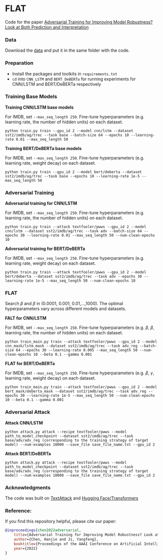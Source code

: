 # FLAT

Code for the paper [Adversarial Training for Improving Model Robustness? Look at Both Prediction and Interpretation](https://www.aaai.org/AAAI22Papers/AAAI-2735.ChenH.pdf)

### Data
Download the [data](https://drive.google.com/drive/folders/1J18AsUKuBYFtHmV0b1pfyd93G_lb2eLQ?usp=sharing) and put it in the same folder with the code.

### Preparation
- Install the packages and toolkits in `requirements.txt`
- `cd` into `CNN_LSTM` and `BERT_DeBERTa` for running experiments for CNN/LSTM and BERT/DeBERTa respectively

### Training Base Models

**Training CNN/LSTM base models**

For IMDB, set `--max_seq_length 250`. Fine-tune hyperparameters (e.g. learning rate, the number of hidden units) on each dataset.
```
python train.py train --gpu_id 2 --model cnn/lstm --dataset sst2/imdb/ag/trec --task base --batch-size 64 --epochs 10 --learning-rate 0.01 --max_seq_length 50
```

**Training BERT/DeBERTa base models**

For IMDB, set `--max_seq_length 250`. Fine-tune hyperparameters (e.g. learning rate, weight decay) on each dataset.
```
python train.py train --gpu_id 2 --model bert/deberta --dataset sst2/imdb/ag/trec --task base --epochs 10 --learning-rate 1e-5 --max_seq_length 50
```

### Adversarial Training

**Adversarial training for CNN/LSTM**

For IMDB, set `--max_seq_length 250`. Fine-tune hyperparameters (e.g. learning rate, the number of hidden units) on each dataset.
```
python train.py train --attack textfooler/pwws --gpu_id 2 --model cnn/lstm --dataset sst2/imdb/ag/trec --task adv --batch-size 64 --epochs 30 --learning-rate 0.01 --max_seq_length 50 --num-clean-epochs 10
```

**Adversarial training for BERT/DeBERTa**

For IMDB, set `--max_seq_length 250`. Fine-tune hyperparameters (e.g. learning rate, weight decay) on each dataset.
```
python train.py train --attack textfooler/pwws --gpu_id 2 --model bert/deberta --dataset sst2/imdb/ag/trec --task adv --epochs 30 --learning-rate 1e-5 --max_seq_length 50 --num-clean-epochs 10
```

### FLAT

Search $\beta$ and $\beta$ in (0.0001, 0.001, 0.01,...,1000). The optimal hyperparameters vary across different models and datasets.

**FALT for CNN/LSTM**

For IMDB, set `--max_seq_length 250`. Fine-tune hyperparameters (e.g. $\beta$, $\beta$, learning rate, the number of hidden units) on each dataset.
```
python train_main.py train --attack textfooler/pwws --gpu_id 2 --model cnn_mask/lstm_mask --dataset sst2/imdb/ag/trec --task adv_reg --batch-size 64 --epochs 30 --learning-rate 0.005 --max_seq_length 50 --num-clean-epochs 10 --beta 0.1 --gamma 0.001
```

**FLAT for BERT/DeBERTa**

For IMDB, set `--max_seq_length 250`. Fine-tune hyperparameters (e.g. $\beta$, $\gamma$, learning rate, weight decay) on each dataset.
```
python train_main.py train --attack textfooler/pwws --gpu_id 2 --model bert_mask/deberta_mask --dataset sst2/imdb/ag/trec --task adv_reg --epochs 30 --learning-rate 1e-5 --max_seq_length 50 --num-clean-epochs 10 --beta 0.1 --gamma 0.001
```

### Adversarial Attack

**Attack CNN/LSTM**

```
python attack.py attack --recipe textfooler/pwws --model path_to_model_checkpoint --dataset sst2/imdb/ag/trec --task base/adv/adv_reg (corresponding to the training strategy of target model) --num-examples 10000 --save_file save_file_name.txt --gpu_id 2
```

**Attack BERT/DeBERTa**

```
python attack.py attack --recipe textfooler/pwws --model path_to_model_checkpoint --dataset sst2/imdb/ag/trec --task base/adv/adv_reg (corresponding to the training strategy of target model) --num-examples 10000 --save_file save_file_name.txt --gpu_id 2
```


### Acknowledgments
The code was built on [TextAttack](https://github.com/QData/TextAttack) and [Hugging Face/Transformers](https://github.com/huggingface/transformers)

### Reference:
If you find this repository helpful, please cite our paper:
```bibtex
@inproceedings{chen2022adversarial,
    title={Adversarial Training for Improving Model Robustness? Look at Both Prediction and Interpretation},
    author={Chen, Hanjie and Ji, Yangfeng},
    booktitle={Proceedings of the AAAI Conference on Artificial Intelligence},
    year={2022}
}
```
